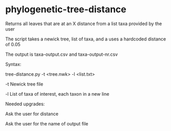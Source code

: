 # phylogenetic-tree-distance

Returns all leaves that are at an X distance from a list taxa provided by the user

The script takes a newick tree, list of taxa, and a uses a hardcoded distance of 0.05 

The output is taxa-output.csv and taxa-output-nr.csv

Syntax:

  tree-distance.py -t <tree.nwk> -l <list.txt>

-t Newick tree file  

-l List of taxa of interest, each taxon in a new line



Needed upgrades:

Ask the user for distance

Ask the user for the name of output file
